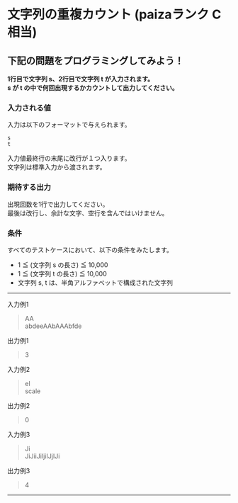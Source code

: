 # 文字列の重複カウント (paizaランク C 相当)
## 下記の問題をプログラミングしてみよう！
**1行目で文字列 s、2行目で文字列 t が入力されます。  
s が t の中で何回出現するかカウントして出力してください。**

### 入力される値
入力は以下のフォーマットで与えられます。
```
s
t
```

入力値最終行の末尾に改行が１つ入ります。  
文字列は標準入力から渡されます。

### 期待する出力
出現回数を1行で出力してください。  
最後は改行し、余計な文字、空行を含んではいけません。

### 条件
すべてのテストケースにおいて、以下の条件をみたします。

- 1 ≦ (文字列 s の長さ) ≦ 10,000
- 1 ≦ (文字列 t の長さ) ≦ 10,000
- 文字列 s, t は、半角アルファベットで構成された文字列

---
入力例1
> AA  
> abdeeAAbAAAbfde

出力例1
> 3

入力例2
> el  
> scale

出力例2
> 0

入力例3
> Ji  
> JiJiiJiIjiIJjIJi

出力例3
> 4

---